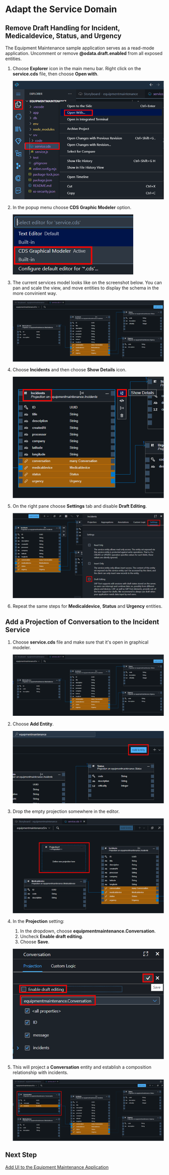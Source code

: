 # Adapt the Service Domain 

## Remove Draft Handling for **Incident**, **Medicaldevice**, **Status**, and **Urgency** 

The Equipment Maintenance sample application serves as a read-mode application. Uncomment or remove **@odata.draft.enabled** from all exposed entities.

1. Choose **Explorer** icon in the main menu bar. Right click on the **service.cds** file, then choose **Open with**.

    ![](./images/open-with.png)

2. In the popup menu choose **CDS Graphic Modeler** option.

    ![](./images/graphical-modeler.png)

3. The current services model looks like on the screenshot below. You can pan and scale the view, and move entities to display the schema in the more convinient way.

    ![](./images/explorer.png)

4. Choose **Incidents** and then choose **Show Details** icon.

    ![](./images/incidents-show-details.png)

5. On the right pane choose **Settings** tab and disable **Draft Editing**.

    ![](./images/incidentdraft.png)

6. Repeat the same steps for **Medicaldevice**, **Status** and **Urgency** entities.

## Add a Projection of **Conversation** to the Incident Service

1. Choose **service.cds** file and make sure that it's open in graphical modeler.

    ![](./images/explorer.png)

2. Choose **Add Entity**. 

    ![](./images/addentity.png)

3. Drop the empty projection somewhere in the editor.

    ![](./images/projection.png)

4. In the **Projection** setting:
    1. In the dropdown, choose **equipmentmaintenance.Conversation**.
    2. Uncheck **Enable draft editing**.
    3. Choose **Save**.

    ![](./images/projectionsetting.png)

5. This will project a **Conversation** entity and establish a composition relationship with incidents.

    ![](./images/finalconversation.png)

## Next Step

[Add UI to the Equipment Maintenance Application](../ui/README.md)



